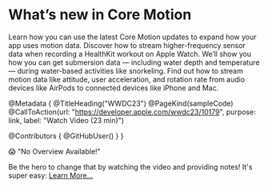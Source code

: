 # What’s new in Core Motion

Learn how you can use the latest Core Motion updates to expand how your app uses motion data. Discover how to stream higher-frequency sensor data when recording a HealthKit workout on Apple Watch. We’ll show you how you can get submersion data — including water depth and temperature — during water-based activities like snorkeling. Find out how to stream motion data like attitude, user acceleration, and rotation rate from audio devices like AirPods to connected devices like iPhone and Mac.

@Metadata {
   @TitleHeading("WWDC23")
   @PageKind(sampleCode)
   @CallToAction(url: "https://developer.apple.com/wwdc23/10179", purpose: link, label: "Watch Video (23 min)")

   @Contributors {
      @GitHubUser(<replace this with your GitHub handle>)
   }
}

😱 "No Overview Available!"

Be the hero to change that by watching the video and providing notes! It's super easy:
 [Learn More…](https://wwdcnotes.github.io/WWDCNotes/documentation/wwdcnotes/contributing)
